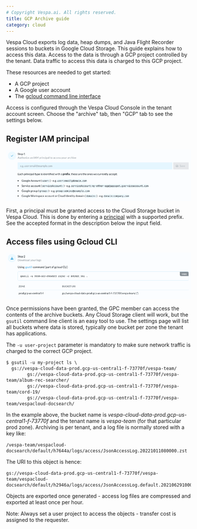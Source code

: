 ```yaml
---
# Copyright Vespa.ai. All rights reserved.
title: GCP Archive guide
category: cloud
---
```


Vespa Cloud exports log data, heap dumps, and Java Flight Recorder sessions to
buckets in Google Cloud Storage. This guide explains how to access this data.
Access to the data is through a GCP project controlled by the tenant.
Data traffic to access this data is charged to this GCP project.

These resources are needed to get started:
* A GCP project
* A Google user account
* The [gcloud command line interface](https://cloud.google.com/sdk/docs/install)

Access is configured through the Vespa Cloud Console in the tenant account screen.  Choose
the "archive" tab, then "GCP" tab to see the settings below.

## Register IAM principal
![Register IAM  principal](/assets/img/archive-1-gcp.png)

First, a principal must be granted access to the Cloud Storage bucket in Vespa Cloud.
This is done by entering a [principal](https://cloud.google.com/iam/docs/overview) with a supported prefix.
See the accepted format in the description below the input field. 

## Access files using Gcloud CLI
![Download files](/assets/img/archive-2-gcp.png)

Once permissions have been granted, the GPC member can access the contents of the archive
buckets.  Any Cloud Storage client will work, but the `gsutil` command line
client is an easy tool to use.  The settings page will list all buckets where
data is stored, typically one bucket per zone the tenant has applications.

The `-u user-project` parameter is mandatory to make sure network traffic is
charged to the correct GCP project.

```
$ gsutil -u my-project ls \
  gs://vespa-cloud-data-prod.gcp-us-central1-f-73770f/vespa-team/
        gs://vespa-cloud-data-prod.gcp-us-central1-f-73770f/vespa-team/album-rec-searcher/
        gs://vespa-cloud-data-prod.gcp-us-central1-f-73770f/vespa-team/cord-19/
        gs://vespa-cloud-data-prod.gcp-us-central1-f-73770f/vespa-team/vespacloud-docsearch/
```

In the example above, the bucket name is _vespa-cloud-data-prod.gcp-us-central1-f-73770f_
and the tenant name is _vespa-team_ (for that particular prod zone).
Archiving is per tenant, and a log file is normally stored with a key like:

    /vespa-team/vespacloud-docsearch/default/h7644a/logs/access/JsonAccessLog.20221011080000.zst

The URI to this object is hence:

    gs://vespa-cloud-data-prod.gcp-us-central1-f-73770f/vespa-team/vespacloud-docsearch/default/h2946a/logs/access/JsonAccessLog.default.20210629100001.zst

Objects are exported once generated - access log files are compressed and exported at least once per hour.

Note: Always set a user project to access the objects - transfer cost is
assigned to the requester.
